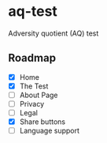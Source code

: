 # aq-test
Adversity quotient (AQ) test

## Roadmap
  - [x] Home 
  - [X] The Test
  - [ ] About Page
  - [ ] Privacy
  - [ ] Legal
  - [X] Share buttons
  - [ ] Language support